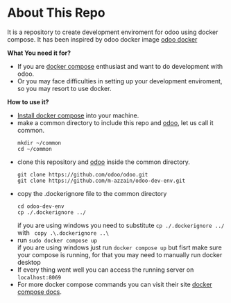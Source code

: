 # About This Repo
It is a repository to create development enviroment for odoo using docker compose. It has been inspired by odoo docker image [odoo docker](https://github.com/odoo/docker)


**What You need it for?**

- If you are [docker compose](https://docs.docker.com/compose/) enthusiast and want to do development with odoo.
- Or you may face difficulties in setting up your development enviroment, so you may resort to use docker.


**How to use it?**


- [Install docker compose](https://docs.docker.com/compose/install/) into your machine.
- make a common directory to include this repo and [odoo](https://github.com/odoo/odoo.git), let us call it common.
    ``` 
    mkdir ~/common 
    cd ~/common
    ```
- clone this repository and [odoo](https://github.com/odoo/odoo.git) inside the common directory.
    ```
    git clone https://github.com/odoo/odoo.git
    git clone https://github.com/m-azzain/odoo-dev-env.git
    ```
- copy the .dockerignore file to the common directory
    ```
    cd odoo-dev-env
    cp ./.dockerignore ../
    ```
     if you are using windows you need to substitute  `cp ./.dockerignore ../` with ` copy .\.dockerignore ..\`
- run `sudo docker compose up` 
    <br/>
    if you are using windows just run `docker compose up` but fisrt make sure your compose is running, for that you may need to manually run docker desktop
- If every thing went well you can access the running server on `localhost:8069`
- For more docker compose commands you can visit their site [docker compose docs](https://docs.docker.com/compose/).

